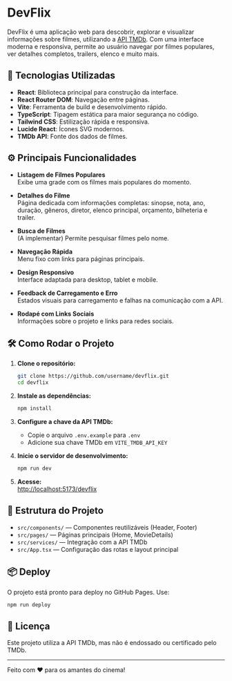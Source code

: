 # DevFlix

DevFlix é uma aplicação web para descobrir, explorar e visualizar informações sobre filmes, utilizando a [API TMDb](https://www.themoviedb.org/). Com uma interface moderna e responsiva, permite ao usuário navegar por filmes populares, ver detalhes completos, trailers, elenco e muito mais.

## 🚀 Tecnologias Utilizadas

- **React**: Biblioteca principal para construção da interface.
- **React Router DOM**: Navegação entre páginas.
- **Vite**: Ferramenta de build e desenvolvimento rápido.
- **TypeScript**: Tipagem estática para maior segurança no código.
- **Tailwind CSS**: Estilização rápida e responsiva.
- **Lucide React**: Ícones SVG modernos.
- **TMDb API**: Fonte dos dados de filmes.

## ⚙️ Principais Funcionalidades

- **Listagem de Filmes Populares**  
  Exibe uma grade com os filmes mais populares do momento.

- **Detalhes do Filme**  
  Página dedicada com informações completas: sinopse, nota, ano, duração, gêneros, diretor, elenco principal, orçamento, bilheteria e trailer.

- **Busca de Filmes**  
  (A implementar) Permite pesquisar filmes pelo nome.

- **Navegação Rápida**  
  Menu fixo com links para páginas principais.

- **Design Responsivo**  
  Interface adaptada para desktop, tablet e mobile.

- **Feedback de Carregamento e Erro**  
  Estados visuais para carregamento e falhas na comunicação com a API.

- **Rodapé com Links Sociais**  
  Informações sobre o projeto e links para redes sociais.

## 🛠️ Como Rodar o Projeto

1. **Clone o repositório:**
   ```sh
   git clone https://github.com/username/devflix.git
   cd devflix
   ```

2. **Instale as dependências:**
   ```sh
   npm install
   ```

3. **Configure a chave da API TMDb:**
   - Copie o arquivo `.env.example` para `.env`
   - Adicione sua chave TMDb em `VITE_TMDB_API_KEY`

4. **Inicie o servidor de desenvolvimento:**
   ```sh
   npm run dev
   ```

5. **Acesse:**  
   [http://localhost:5173/devflix](http://localhost:5173/devflix)

## 📁 Estrutura do Projeto

- `src/components/` — Componentes reutilizáveis (Header, Footer)
- `src/pages/` — Páginas principais (Home, MovieDetails)
- `src/services/` — Integração com a API TMDb
- `src/App.tsx` — Configuração das rotas e layout principal

## 📦 Deploy

O projeto está pronto para deploy no GitHub Pages. Use:

```sh
npm run deploy
```

## 📝 Licença

Este projeto utiliza a API TMDb, mas não é endossado ou certificado pelo TMDb.

---

Feito com ❤️ para os amantes do cinema!